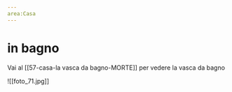 ```yaml
---
area:Casa
---
```

# in bagno

Vai al [[57-casa-la vasca da bagno-MORTE]] per vedere la vasca da bagno

![[foto_71.jpg]]